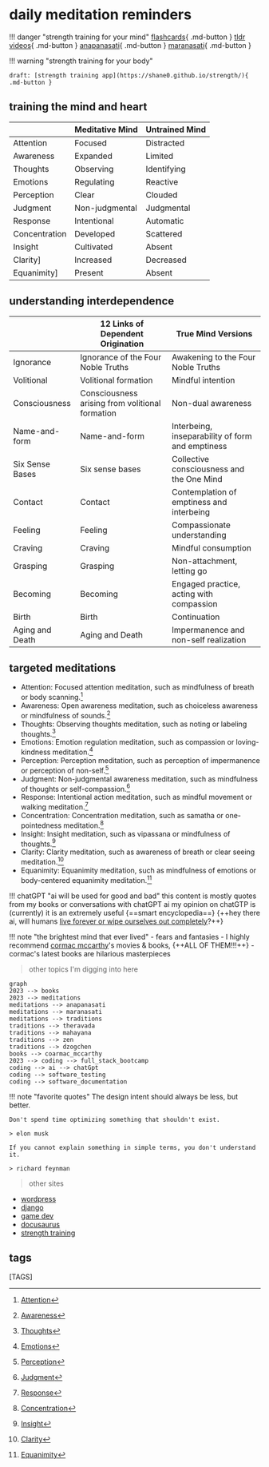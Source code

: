 # daily meditation reminders

!!! danger "strength training for your mind"
    [flashcards](bujo/08.md){ .md-button }
    [tldr videos](tldr.md){ .md-button }
    [anapanasati](anapanasati.md){ .md-button }
    [maranasati](maranasati.md){ .md-button }

!!! warning "strength training for your body"

    draft: [strength training app](https://shane0.github.io/strength/){ .md-button }

## training the mind and heart

|             | Meditative Mind | Untrained Mind |
|-------------|----------------|----------------|
| Attention   | Focused        | Distracted     |
| Awareness   | Expanded       | Limited        |
| Thoughts    | Observing      | Identifying    |
| Emotions    | Regulating     | Reactive       |
| Perception  | Clear          | Clouded        |
| Judgment    | Non-judgmental | Judgmental     |
| Response    | Intentional    | Automatic      |
| Concentration | Developed     | Scattered     |
| Insight     | Cultivated     | Absent         |
| Clarity]     | Increased      | Decreased      |
| Equanimity]  | Present        | Absent         |

## understanding interdependence

|             | 12 Links of Dependent Origination          | True Mind Versions                                      |
|-------------|--------------------------------------------|--------------------------------------------------------|
| Ignorance   | Ignorance of the Four Noble Truths          | Awakening to the Four Noble Truths                      |
| Volitional  | Volitional formation                        | Mindful intention                                       |
| Consciousness | Consciousness arising from volitional formation | Non-dual awareness                                  |
| Name-and-form | Name-and-form                                | Interbeing, inseparability of form and emptiness        |
| Six Sense Bases | Six sense bases                            | Collective consciousness and the One Mind               |
| Contact     | Contact                                    | Contemplation of emptiness and interbeing                |
| Feeling     | Feeling                                    | Compassionate understanding                             |
| Craving     | Craving                                    | Mindful consumption                                     |
| Grasping    | Grasping                                   | Non-attachment, letting go                              |
| Becoming    | Becoming                                   | Engaged practice, acting with compassion                 |
| Birth       | Birth                                      | Continuation                                           |
| Aging and Death | Aging and Death                            | Impermanence and non-self realization                    |

## targeted meditations

- Attention: Focused attention meditation, such as mindfulness of breath or body scanning.[^1]
- Awareness: Open awareness meditation, such as choiceless awareness or mindfulness of sounds.[^2]
- Thoughts: Observing thoughts meditation, such as noting or labeling thoughts.[^3]
- Emotions: Emotion regulation meditation, such as compassion or loving-kindness meditation.[^4]
- Perception: Perception meditation, such as perception of impermanence or perception of non-self.[^5]
- Judgment: Non-judgmental awareness meditation, such as mindfulness of thoughts or self-compassion.[^6]
- Response: Intentional action meditation, such as mindful movement or walking meditation.[^7]
- Concentration: Concentration meditation, such as samatha or one-pointedness meditation.[^8]
- Insight: Insight meditation, such as vipassana or mindfulness of thoughts.[^9]
- Clarity: Clarity meditation, such as awareness of breath or clear seeing meditation.[^10]
- Equanimity: Equanimity meditation, such as mindfulness of emotions or body-centered equanimity meditation.[^11]

!!! chatGPT  "ai will be used for good and bad"
    this content is mostly quotes from my books or conversations with chatGPT ai
    my opinion on chatGTP is (currently) it is an extremely useful {==smart encyclopedia==}
    {++hey there ai, will humans [live forever or wipe ourselves out completely](collapse.md)?++}

!!! note "the brightest mind that ever lived"
    - fears and fantasies
    - I highly recommend [cormac mccarthy](cormac.md)'s movies & books, {++ALL OF THEM!!!++}
    - cormac's latest books are hilarious masterpieces

> other topics I'm digging into here

```mermaid
graph
2023 --> books 
2023 --> meditations
meditations --> anapanasati
meditations --> maranasati 
meditations --> traditions 
traditions --> theravada 
traditions --> mahayana 
traditions --> zen
traditions --> dzogchen 
books --> coarmac_mccarthy 
2023 --> coding --> full_stack_bootcamp 
coding --> ai --> chatGpt
coding --> software_testing 
coding --> software_documentation
```

!!! note "favorite quotes"
    The design intent should always be less, but better.

    Don't spend time optimizing something that shouldn't exist.

    > elon musk

    If you cannot explain something in simple terms, you don't understand it.

    > richard feynman

> other sites

- [wordpress](https://shanenull.com)
- [django](https://birdup.info)
- [game dev](https://shane0.github.io/adventure/)
- [docusaurus](https://shane0.github.io/docs/)
- [strength training](https://shane0.github.io/strength/)

## tags

[TAGS]

[^1]:[Attention](anapanasati.md)
[^2]:[Awareness](sense.md)
[^3]:[Thoughts](noting.md)
[^4]:[Emotions](metta.md)
[^5]:[Perception](impermenence.md)
[^6]:[Judgment](emptiness.md)
[^7]:[Response](walking.md)
[^8]:[Concentration](shamatha.md)
[^9]:[Insight](vipassana.md)
[^10]:[Clarity](anapanasati.md)
[^11]:[Equanimity](metta.md)
